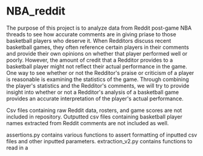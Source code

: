 # NBA_reddit
The purpose of this project is to analyze data from Reddit post-game NBA threads to see how accurate comments are in giving priase to those basketball players who deserve it. When Redditors discuss recent basketball games, they often reference certain players in their comments and provide their own opinions on whether that player performed well or poorly. However, the amount of credit that a Redditor provides to a basketball player might not reflect their actual performance in the game. One way to see whether or not the Redditor's praise or criticism of a player is reasonable is examining the statistics of the game. Through combining the player's statistics and the Redditor's comments, we will try to provide insight into whether or not a Redditor's analysis of a basketball game provides an accurate interpretation of the player's actual performance. 

Csv files containing raw Reddit data, rosters, and game scores are not included in repository. Outputted csv files containing basketball player names  extracted from Reddit comments are not included as well.

assertions.py contains various functions to assert formatting of inputted csv files and other inputted parameters.
extraction_v2.py contains functions to read in a 

